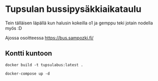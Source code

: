 # Tupsulan bussipysäkkiaikataulu

Tein tälläisen läpällä kun halusin kokeilla o1 ja gemppu teki jotain nodella myös :D

Ajossa osoitteessa https://bus.sampozki.fi/

## Kontti kuntoon
``docker build -t tupsulabus:latest .``


``docker-compose up -d``
